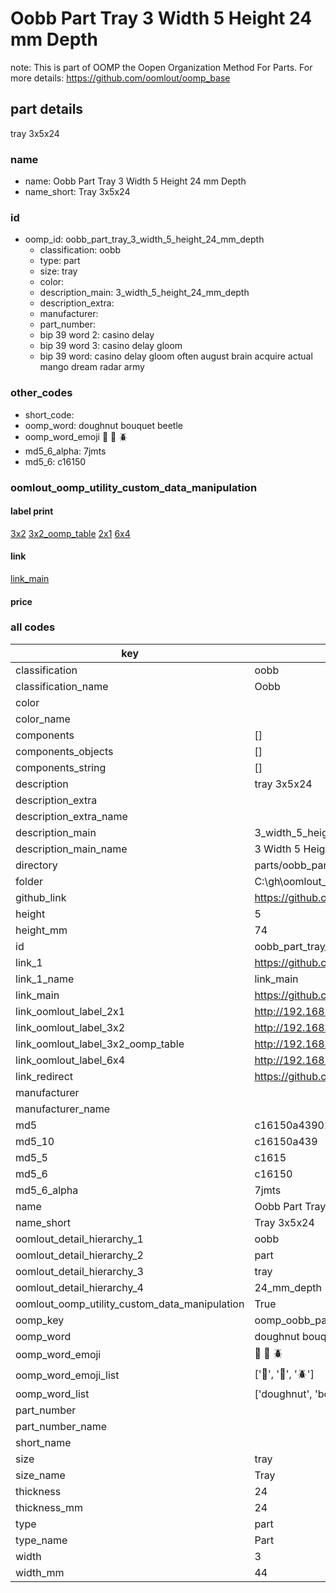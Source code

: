# Oobb Part Tray 3 Width 5 Height 24 mm Depth  

note: This is part of OOMP the Oopen Organization Method For Parts. For more details: https://github.com/oomlout/oomp_base

##  part details
  



tray 3x5x24



### name
* name: Oobb Part Tray 3 Width 5 Height 24 mm Depth
* name_short: Tray 3x5x24 
### id
* oomp_id: oobb_part_tray_3_width_5_height_24_mm_depth
  * classification: oobb
  * type: part
  * size: tray
  * color: 
  * description_main: 3_width_5_height_24_mm_depth
  * description_extra: 
  * manufacturer: 
  * part_number: 
  * bip 39 word 2: casino delay
  * bip 39 word 3: casino delay gloom
  * bip 39 word: casino delay gloom often august brain acquire actual mango dream radar army

### other_codes
* short_code: 
* oomp_word: doughnut bouquet beetle
* oomp_word_emoji :doughnut: :bouquet: :beetle:
* md5_6_alpha: 7jmts
* md5_6: c16150






### oomlout_oomp_utility_custom_data_manipulation
#### label print
[3x2](http://192.168.1.245:1112/?label=oomp%207jmts)
[3x2_oomp_table](http://192.168.1.108:1112/?label=oomp%207jmts)
[2x1](http://192.168.1.242:1112/?label=oomp%207jmts)
[6x4](http://192.168.1.55:1112/?label=oomp%207jmts)    

#### link

[link_main](https://github.com/oomlout/oomlout_oobb_version_4_generated_parts/tree/main/navigation_oomp/oobb/part/tray/3_width_5_height_24_mm_depth/part)                              

#### price







### all codes 
| key | value |  
| --- | --- |  
| classification | oobb |  
| classification_name | Oobb |  
| color |  |  
| color_name |  |  
| components | [] |  
| components_objects | [] |  
| components_string | [] |  
| description | tray 3x5x24 |  
| description_extra |  |  
| description_extra_name |  |  
| description_main | 3_width_5_height_24_mm_depth |  
| description_main_name | 3 Width 5 Height 24 mm Depth |  
| directory | parts/oobb_part_tray_3_width_5_height_24_mm_depth |  
| folder | C:\gh\oomlout_oobb_version_4_generated_parts\parts\oobb_part_tray_3_width_5_height_24_mm_depth |  
| github_link | https://github.com/oomlout/oomlout_oomp_part_src/tree/main/parts/oobb_part_tray_3_width_5_height_24_mm_depth |  
| height | 5 |  
| height_mm | 74 |  
| id | oobb_part_tray_3_width_5_height_24_mm_depth |  
| link_1 | https://github.com/oomlout/oomlout_oobb_version_4_generated_parts/tree/main/navigation_oomp/oobb/part/tray/3_width_5_height_24_mm_depth/part |  
| link_1_name | link_main |  
| link_main | https://github.com/oomlout/oomlout_oobb_version_4_generated_parts/tree/main/navigation_oomp/oobb/part/tray/3_width_5_height_24_mm_depth/part |  
| link_oomlout_label_2x1 | http://192.168.1.242:1112/?label=oomp%207jmts |  
| link_oomlout_label_3x2 | http://192.168.1.245:1112/?label=oomp%207jmts |  
| link_oomlout_label_3x2_oomp_table | http://192.168.1.108:1112/?label=oomp%207jmts |  
| link_oomlout_label_6x4 | http://192.168.1.55:1112/?label=oomp%207jmts |  
| link_redirect | https://github.com/oomlout/oomlout_oobb_version_4_generated_parts/tree/main/parts/oobb_tray_03_05_24 |  
| manufacturer |  |  
| manufacturer_name |  |  
| md5 | c16150a43902e0446b87999ac6ce791b |  
| md5_10 | c16150a439 |  
| md5_5 | c1615 |  
| md5_6 | c16150 |  
| md5_6_alpha | 7jmts |  
| name | Oobb Part Tray 3 Width 5 Height 24 mm Depth |  
| name_short | Tray 3x5x24  |  
| oomlout_detail_hierarchy_1 | oobb |  
| oomlout_detail_hierarchy_2 | part |  
| oomlout_detail_hierarchy_3 | tray |  
| oomlout_detail_hierarchy_4 | 24_mm_depth |  
| oomlout_oomp_utility_custom_data_manipulation | True |  
| oomp_key | oomp_oobb_part_tray_3_width_5_height_24_mm_depth |  
| oomp_word | doughnut bouquet beetle |  
| oomp_word_emoji | :doughnut: :bouquet: :beetle: |  
| oomp_word_emoji_list | [':doughnut:', ':bouquet:', ':beetle:'] |  
| oomp_word_list | ['doughnut', 'bouquet', 'beetle'] |  
| part_number |  |  
| part_number_name |  |  
| short_name |  |  
| size | tray |  
| size_name | Tray |  
| thickness | 24 |  
| thickness_mm | 24 |  
| type | part |  
| type_name | Part |  
| width | 3 |  
| width_mm | 44 |  
